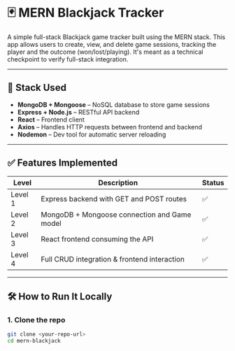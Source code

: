 # 🃏 MERN Blackjack Tracker

A simple full-stack Blackjack game tracker built using the MERN stack. This app allows users to create, view, and delete game sessions, tracking the player and the outcome (won/lost/playing). It's meant as a technical checkpoint to verify full-stack integration.

---

## 🚀 Stack Used

- **MongoDB + Mongoose** – NoSQL database to store game sessions
- **Express + Node.js** – RESTful API backend
- **React** – Frontend client
- **Axios** – Handles HTTP requests between frontend and backend
- **Nodemon** – Dev tool for automatic server reloading

---

## ✅ Features Implemented

| Level        | Description                                         | Status |
|--------------|-----------------------------------------------------|--------|
| Level 1      | Express backend with GET and POST routes            | ✅      |
| Level 2      | MongoDB + Mongoose connection and Game model        | ✅      |
| Level 3      | React frontend consuming the API                    | ✅      |
| Level 4      | Full CRUD integration & frontend interaction        | ✅      |

---

## 🛠 How to Run It Locally

### 1. Clone the repo
```bash
git clone <your-repo-url>
cd mern-blackjack

